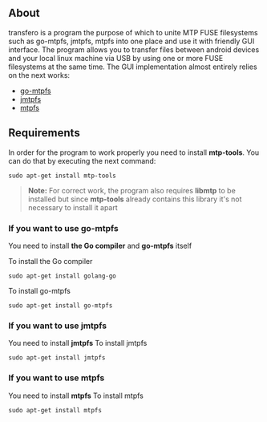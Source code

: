 ## About

transfero is a program the purpose of which to unite MTP FUSE filesystems
such as go-mtpfs, jmtpfs, mtpfs into one place and use it with friendly GUI interface.
The program allows you to transfer files between android devices and your local linux machine
via USB by using one or more FUSE filesystems at the same time. The GUI implementation almost
entirely relies on the next works:
* [go-mtpfs](https://github.com/hanwen/go-mtpfs)
* [jmtpfs](https://github.com/kiorky/jmtpfs)
* [mtpfs](https://github.com/cjd/mtpfs)

## Requirements
In order for the program to work properly you need to install **mtp-tools**. You can do that
by executing the next command:
```
sudo apt-get install mtp-tools
```

> **Note:** For correct work, the program also requires **libmtp** to be installed but since **mtp-tools**
> already contains this library it's not necessary to install it apart

### If you want to use **go-mtpfs**
 You need to install **the Go compiler** and **go-mtpfs** itself

 To install the Go compiler
```
sudo apt-get install golang-go
```
To install go-mtpfs
```
sudo apt-get install go-mtpfs
```
### If you want to use **jmtpfs**
 You need to install **jmtpfs**
 To install jmtpfs
 ```
 sudo apt-get install jmtpfs
 ```
### If you want to use **mtpfs**
You need to install **mtpfs**
To install mtpfs
```
sudo apt-get install mtpfs
```
